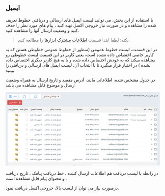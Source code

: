 ﻿## ایمیل

با استفاده از این بخش، می توانید لیست ایمیل های ارسالی و دریافتی خطوط تعریف شده  را مشاهده  و در صورت نیاز خروجی اکسل تهیه کنید  ، پیام های مورد نظر را حذف کنید و وضعیت ارسال آنها را مشاهده کنید.

> نکته: لطفا ابتدا قسمت <a href="file%3A%2F%2F%2FC%3A%5CUsers%5CH.abasi%5CDesktop%5Chelp%5Cmd%20help%5CMarketing%5Cmoshtarak-abzar%5Cmoshtarak-abzar.md" target="_blank">اطلاعات مشترک ابزارها </a>را مطالعه کنید.

 در این قسمت، لیست خطوط عمومی (منظور از خطوط عمومی خطوطی هستن که به کاربر خاصی اختصاص داده نشده است، یعنی کاربر در این قسمت لیست خطوطی رو مشاهده میکند  که به خودش اختصاص داده شده و یا به هیچ کاربر دیگری اختصاص داده نشده ) در اختیار قرار میگیرد تا با انتخاب آن، لیست ایمیل های ارسالی و دریافتی را ببینید.

در جدول مشخص شده، اطلاعاتی مانند، آدرس مقصد و تاریخ ارسال به همراه وضعیت ارسال و موضوع قابل مشاهده می باشد


![](mail.png)

در رابطه با لیست دریافت هم اطلاعات ارسال کننده ، خط دریافت پیامک ، تاریخ دریافت و محتوای پیام قابل مشاهده است .


 درصورت نیاز می توان از لیست بالا، خروجی اکسل دریافت نمود.

